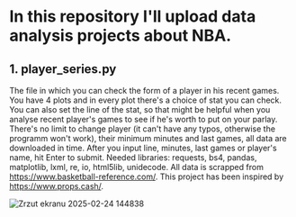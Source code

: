 # In this repository I'll upload data analysis projects about NBA. 

## 1. **player_series.py** 
The file in which you can check the form of a player in his recent games. You have 4 plots and in every plot there's a choice of stat you can check. You can also set the line of the stat, so that might be helpful when you analyse recent player's games
to see if he's worth to put on your parlay. There's no limit to change player (it can't have any typos, otherwise the programm won't work), their minimum minutes and last games, all data are downloaded in time. After you input line, minutes, last games or player's name,
hit Enter to submit. Needed libraries: requests, bs4, pandas, matplotlib, lxml, re, io, html5lib, unidecode. All data is scrapped from https://www.basketball-reference.com/. This project has been inspired by https://www.props.cash/.

![Zrzut ekranu 2025-02-24 144838](https://github.com/user-attachments/assets/9d1a2dd6-e60b-40d3-bd97-a76c17422b3d)
